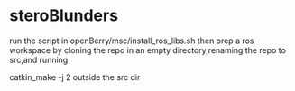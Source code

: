 # steroBlunders
run the script in openBerry/msc/install_ros_libs.sh
then prep a ros workspace by cloning the repo in an empty directory,renaming the repo to src,and running 

catkin_make -j 2
outside the src dir

